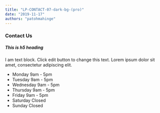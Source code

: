 ```yaml
---
title: "LP-CONTACT-07-dark-bg-(pro)"
date: "2019-11-17"
authors: "patohmahinge"
---
```


### Contact Us

##### This is h5 heading

I am text block. Click edit button to change this text. Lorem ipsum dolor sit amet, consectetur adipiscing elit.

- Monday 9am - 5pm
- Tuesday 9am - 5pm
- Wednesday 9am - 5pm
- Thursday 9am - 5pm
- Friday 9am - 5pm
- Saturday Closed
- Sunday Closed
